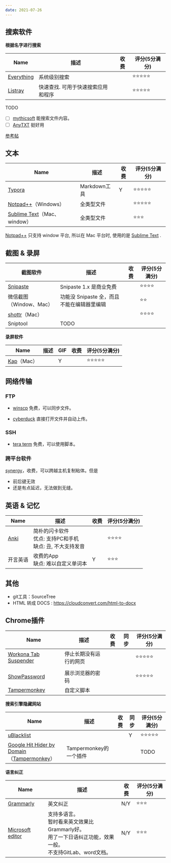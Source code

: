 ```yaml
---
date: 2021-07-26
---
```




## 搜索软件

**根据名字进行搜索**

| Name                                     | 描述                               | 收费 | 评分(5分满分) |
| ---------------------------------------- | ---------------------------------- | ---- | ------------- |
| [Everything](https://www.voidtools.com/) | 系统级别搜索                       |      | ⭐⭐⭐⭐⭐         |
| [Listray](https://www.listary.com/)      | 快速查找. 可用于快速搜索应用和程序 |      | ⭐⭐⭐⭐⭐         |

TODO

- [ ] [mythicsoft](https://www.mythicsoft.com/) 能搜索文件内容。
- [ ] [AnyTXT](https://sourceforge.net/projects/anytxt/) 挺好用

[参考帖](https://www.zhihu.com/question/20237918)



## 文本

| Name                                                         | 描述         | 收费 | 评分(5分满分) |
| ------------------------------------------------------------ | ------------ | ---- | ------------- |
| [Typora](https://typora.io/)                                 | Markdown工具 | Y    | ⭐⭐⭐⭐⭐         |
| [Notpad++](https://notepad-plus-plus.org/downloads/)（Windows） | 全类型文件   |      | ⭐⭐⭐⭐⭐         |
| [Sublime Text](https://www.sublimetext.com/)（Mac、window）  | 全类型文件   |      | ⭐⭐⭐           |

[Notpad++](https://notepad-plus-plus.org/downloads/) 只支持 window 平台, 所以在 Mac 平台时, 使用的是 [Sublime Text](https://www.sublimetext.com/) .



## 截图 & 录屏

| 截图软件                                | 描述                                 | 收费 | 评分(5分满分) |
| ------------------------------------- | ------------------------------------ | ---- | ------------- |
| [Snipaste](https://www.snipaste.com/) | Snipaste 1.x 是商业免费              |      | ⭐⭐⭐⭐          |
| 微信截图（Window、Mac）                  | 功能没 Snipaste 全，而且不能在编辑器里编辑 |      | ⭐⭐          |
| [shottr](https://shottr.cc/)（Mac） |  | | ⭐⭐⭐⭐ |
| Sniptool                              | TODO                                 |      |               |

**录屏软件**

| Name                             | 描述 | GIF  | 收费 | 评分(5分满分) |
| -------------------------------- | ---- | ---- | ---- | ------------- |
| [Kap](https://getkap.co/)（Mac） |      | Y    |      | ⭐⭐⭐⭐⭐         |




## 网络传输

### FTP

- [winscp](https://winscp.net/eng/download.php) 免费，可以同步文件。

- [cyberduck](https://cyberduck.io/download/) 直接打开文件并自动上传。

### SSH

- [tera term](https://ttssh2.osdn.jp/index.html.en) 免费，可以使用脚本。

### 跨平台软件

[synergy](https://symless.com/synergy)，收费，可以跨越主机复制粘体。但是

- 前后键无效
- 还是有点延迟，无法做到无缝。



## 英语 & 记忆

| Name                              | 描述                                                         | 收费 | 评分(5分满分) |
| --------------------------------- | ------------------------------------------------------------ | ---- | ------------- |
| [Anki](https://apps.ankiweb.net/) | 简朴的闪卡软件  <br />优点: 支持PC和手机<br />缺点: 丑, 不大支持发音 |      | ⭐⭐⭐⭐          |
| 开言英语                          | 收费的App<br />缺点: 难以自定义单词本                        | Y    | ⭐⭐⭐           |



## 其他

- git工具：SourceTree 
- HTML 转成 DOCS : https://cloudconvert.com/html-to-docx





## Chrome插件

| Name                                                         | 描述                   | 收费 | 同步 | 评分(5分满分) |
| ------------------------------------------------------------ | ---------------------- | ---- | ---- | ------------- |
| [Workona Tab Suspender](https://chrome.google.com/webstore/detail/workona-tab-suspender/kkahjkjjcepelnnikconblkonolboiok) | 停止长期没有运行的网页 |      |      | ⭐⭐⭐⭐⭐         |
|                                                              |                        |      |      |               |
| [ShowPassword](https://chrome.google.com/webstore/detail/showpassword/bbiclfnbhommljbjcoelobnnnibemabl) | 展示浏览器的密码       |      |      | ⭐⭐⭐⭐⭐         |
| [Tampermonkey](https://chrome.google.com/webstore/detail/tampermonkey/dhdgffkkebhmkfjojejmpbldmpobfkfo?hl=en) | 自定义脚本             |      |      |               |

**搜索引擎隐藏网站**

| Name                                                         | 描述                   | 收费 | 同步 | 评分(5分满分) |
| ------------------------------------------------------------ | ---------------------- | ---- | ---- | ------------- |
| [uBlacklist](https://chrome.google.com/webstore/detail/ublacklist/pncfbmialoiaghdehhbnbhkkgmjanfhe?hl=en) |                        |      | Y    | ⭐⭐⭐⭐⭐         |
| [Google Hit Hider by Domain](https://greasyfork.org/en/scripts/1682-google-hit-hider-by-domain-search-filter-block-sites)<br />（[Tampermonkey](https://chrome.google.com/webstore/detail/tampermonkey/dhdgffkkebhmkfjojejmpbldmpobfkfo?hl=en)） | Tampermonkey的一个插件 |      |      | TODO          |

**语言纠正**

| Name                                                         | 描述                                                         | 收费 | 评分(5分满分) |
| ------------------------------------------------------------ | ------------------------------------------------------------ | ---- | ------------- |
| [Grammarly](https://www.grammarly.com/)                      | 英文纠正                                                     | N/Y  | ⭐⭐⭐           |
| [Microsoft editor](https://www.microsoft.com/en-ww/microsoft-365/microsoft-editor) | 支持多语言。<br />暂时看来英文效果比 Grammarly好。<br />用了一下日语纠正功能，效果一般。<br />不支持GitLab、word文档。 | N/Y  | ⭐⭐⭐           |
